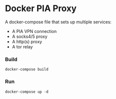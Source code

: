 # Docker PIA Proxy

A docker-compose file that sets up multiple services:
* A PIA VPN connection
* A socks4/5 proxy
* A http(s) proxy
* A tor relay

### Build
```
docker-compose build
```

### Run
```
docker-compose up -d
```

